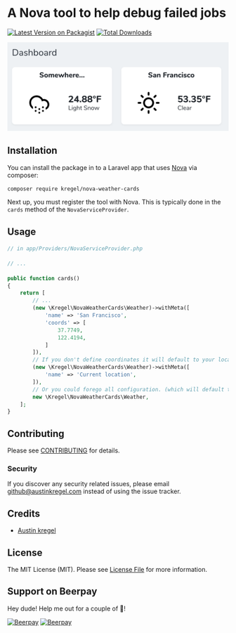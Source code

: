 # A Nova tool to help debug failed jobs

[![Latest Version on Packagist](https://img.shields.io/packagist/v/kregel/nova-failed-jobs-tool.svg?style=flat-square)](https://packagist.org/packages/kregel/kregel/nova-weather-cards)
[![Total Downloads](https://img.shields.io/packagist/dt/kregel/nova-failed-jobs-tool.svg?style=flat-square)](https://packagist.org/packages/kregel/kregel/nova-weather-cards)

![Screenshot](./screenshot.png)

## Installation

You can install the package in to a Laravel app that uses [Nova](https://nova.laravel.com) via composer:

```bash
composer require kregel/nova-weather-cards
```

Next up, you must register the tool with Nova. This is typically done in the `cards` method of the `NovaServiceProvider`.

## Usage

```php
// in app/Providers/NovaServiceProvider.php

// ...

public function cards()
{
    return [
        // ...
        (new \Kregel\NovaWeatherCards\Weather)->withMeta([
            'name' => 'San Francisco',
            'coords' => [
                37.7749,
                122.4194,
            ]
        ]),
        // If you don't define coordinates it will default to your location.
        (new \Kregel\NovaWeatherCards\Weather)->withMeta([
            'name' => 'Current location',
        ]),
        // Or you could forego all configuration. (which will default to no title, and your current location)
        new \Kregel\NovaWeatherCards\Weather,
    ];
}
```

## Contributing

Please see [CONTRIBUTING](CONTRIBUTING.md) for details.

### Security

If you discover any security related issues, please email github@austinkregel.com instead of using the issue tracker.

## Credits

- [Austin kregel](https://github.com/austinkregel)

## License

The MIT License (MIT). Please see [License File](LICENSE.md) for more information.

## Support on Beerpay
Hey dude! Help me out for a couple of :beers:!

[![Beerpay](https://beerpay.io/austinkregel/nova-weather-cards/badge.svg?style=beer-square)](https://beerpay.io/austinkregel/nova-failed-jobs-tool)  [![Beerpay](https://beerpay.io/austinkregel/nova-failed-jobs-tool/make-wish.svg?style=flat-square)](https://beerpay.io/austinkregel/nova-failed-jobs-tool?focus=wish)